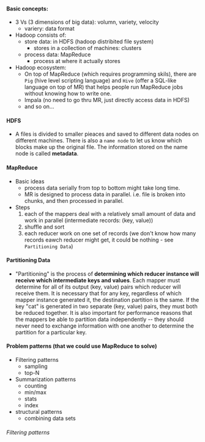 #### Basic concepts:
- 3 Vs (3 dimensions of big data): volumn, variety, velocity
    + variery: data format
- Hadoop consists of:
    + store data: in HDFS (hadoop distribited file system)
        * stores in a collection of machines: clusters
    + process data: MapReduce
        * process at where it actually stores
- Hadoop ecosystem:
    + On top of MapReduce (which requires programming skils), there are `Pig` (hive level scripting language) and `Hive` (offer a SQL-like language on top of MR) that helps people run MapReduce jobs without knowing how to write one.
    + Impala (no need to go thru MR, just directly access data in HDFS)
    + and so on...

#### HDFS
- A files is divided to smaller pieaces and saved to different data nodes on different machines. There is also a `name node` to let us know which blocks make up the original file. The information stored on the name node is called **metadata**.

#### MapReduce
- Basic ideas
    + process data serially from top to bottom might take long time.
    + MR is designed to process data in parallel. i.e. file is broken into chunks, and then processed in parallel.
- Steps
    1. each of the mappers deal with a relatively small amount of data and work in parallel (intermediate records: (key, value))
    2. shuffle and sort
    3. each reducer work on one set of records (we don't know how many records eawch reducer might get, it could be nothing - see `Partitioning Data`)

#### Partitioning Data
- "Partitioning" is the process of **determining which reducer instance will receive which intermediate keys and values**. Each mapper must determine for all of its output (key, value) pairs which reducer will receive them. It is necessary that for any key, regardless of which mapper instance generated it, the destination partition is the same. If the key "cat" is generated in two separate (key, value) pairs, they must both be reduced together. It is also important for performance reasons that the mappers be able to partition data independently -- they should never need to exchange information with one another to determine the partition for a particular key.

#### Problem patterns (that we could use MapReduce to solve)
- Filtering patterns
    + sampling
    + top-N
- Summarization patterns
    + counting
    + min/max
    + stats
    + index
- structural patterns
    + combining data sets

###### Filtering patterns







 
